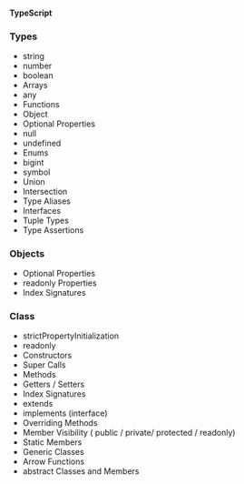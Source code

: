 #### TypeScript

### Types
- string
- number
- boolean
- Arrays
- any
- Functions
- Object
- Optional Properties
- null
- undefined
- Enums
- bigint
- symbol
- Union
- Intersection 
- Type Aliases
- Interfaces
- Tuple Types
- Type Assertions

### Objects
- Optional Properties
- readonly Properties
- Index Signatures

### Class
- strictPropertyInitialization
- readonly
- Constructors
- Super Calls
- Methods
- Getters / Setters
- Index Signatures
- extends
- implements (interface)
- Overriding Methods
- Member Visibility ( public / private/ protected / readonly)
- Static Members
- Generic Classes
- Arrow Functions
- abstract Classes and Members




